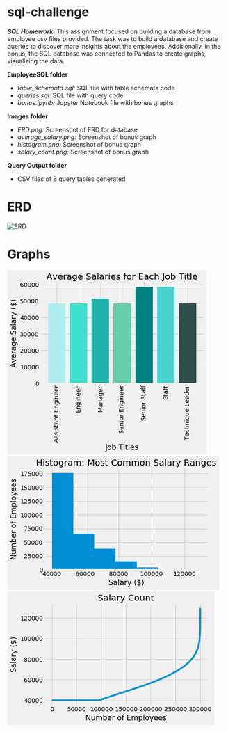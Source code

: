 # sql-challenge
***SQL Homework***: This assignment focused on building a database from employee csv files provided. The task was to build a database and create queries to discover more insights about the employees. Additionally, in the bonus, the SQL database was connected to Pandas to create graphs, visualizing the data.

**EmployeeSQL folder**
- *table_schemata.sql:* SQL file with table schemata code
- *queries.sql*: SQL file with query code
- *bonus.ipynb:* Jupyter Notebook file with bonus graphs

**Images folder**
- *ERD.png:* Screenshot of ERD for database
- *average_salary.png:* Screenshot of bonus graph
- *histogram.png:* Screenshot of bonus graph
- *salary_count.png:* Screenshot of bonus graph

**Query Output folder**
- CSV files of 8 query tables generated 

# ERD 
![ERD](EmployeeSQL/Images/ERD.png)

# Graphs
![Average Salary](Images/average_salary.png)
![Histogram](Images/histogram.png)
![Salary Count](Images/salary_count.png)
